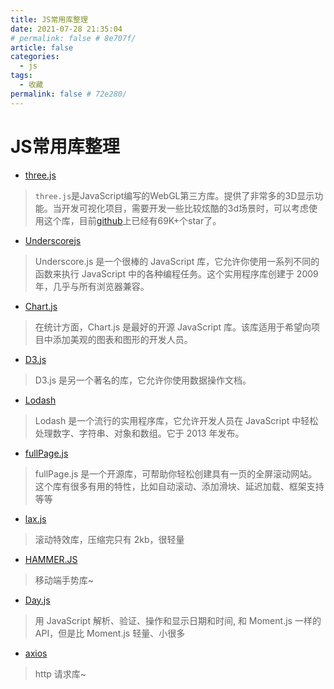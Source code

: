 ```yaml
---
title: JS常用库整理
date: 2021-07-28 21:35:04
# permalink: false # 8e707f/
article: false
categories: 
  - js
tags: 
  - 收藏
permalink: false # 72e280/
---
```



# JS常用库整理

- [three.js](http://www.webgl3d.cn/)
> `three.js`是JavaScript编写的WebGL第三方库。提供了非常多的3D显示功能。当开发可视化项目，需要开发一些比较炫酷的3d场景时，可以考虑使用这个库，目前[github](https://github.com/mrdoob/three.js/)上已经有69K+个star了。

- [Underscorejs](https://underscorejs.org/)
> Underscore.js 是一个很棒的 JavaScript 库，它允许你使用一系列不同的函数来执行 JavaScript 中的各种编程任务。这个实用程序库创建于 2009 年，几乎与所有浏览器兼容。

- [Chart.js](https://www.chartjs.org/)
> 在统计方面，Chart.js 是最好的开源 JavaScript 库。该库适用于希望向项目中添加美观的图表和图形的开发人员。

- [D3.js](https://d3js.org/)
> D3.js 是另一个著名的库，它允许你使用数据操作文档。

- [Lodash](https://lodash.com/)
> Lodash 是一个流行的实用程序库，它允许开发人员在 JavaScript 中轻松处理数字、字符串、对象和数组。它于 2013 年发布。

- [fullPage.js](https://alvarotrigo.com/fullPage/zh/)
> fullPage.js 是一个开源库，可帮助你轻松创建具有一页的全屏滚动网站。这个库有很多有用的特性，比如自动滚动、添加滑块、延迟加载、框架支持等等



- [lax.js](https://github.com/alexfoxy/lax.js)
> 滚动特效库，压缩完只有 2kb，很轻量

- [HAMMER.JS](http://hammerjs.github.io/)
> 移动端手势库~


- [Day.js](https://dayjs.gitee.io/zh-CN/)
> 用 JavaScript 解析、验证、操作和显示日期和时间, 和 Moment.js 一样的API，但是比 Moment.js 轻量、小很多

- [axios](https://github.com/axios/axios)
> http 请求库~

